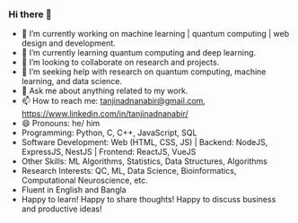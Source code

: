### Hi there 👋

<!--
**tanjinadnanabir/tanjinadnanabir** is a ✨ _special_ ✨ repository because its `README.md` (this file) appears on your GitHub profile.

Here are some ideas to get you started: -->

- 🔭 I’m currently working on machine learning | quantum computing | web design and development.
- 🌱 I’m currently learning quantum computing and deep learning.
- 👯 I’m looking to collaborate on research and projects.
- 🤔 I’m seeking help with research on quantum computing, machine learning, and data science.
- 💬 Ask me about anything related to my work.
- 📫 How to reach me: tanjinadnanabir@gmail.com, https://www.linkedin.com/in/tanjinadnanabir/
- 😄 Pronouns: he/ him
- Programming: Python, C, C++, JavaScript, SQL
- Software Development: Web (HTML, CSS, JS) | Backend:  NodeJS, ExpressJS, NestJS | Frontend: ReactJS, VueJS
- Other Skills: ML Algorithms, Statistics, Data Structures, Algorithms
- Research Interests: QC, ML, Data Science, Bioinformatics, Computational Neuroscience, etc.
- Fluent in English and Bangla
- Happy to learn! Happy to share thoughts! Happy to discuss business and productive ideas!
<!-- - ⚡ Fun fact: ... -->

